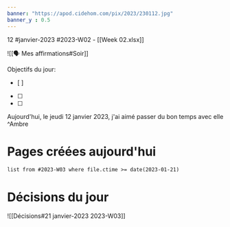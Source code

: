 ```yaml
---
banner: "https://apod.cidehom.com/pix/2023/230112.jpg"
banner_y : 0.5
---
```

12 #janvier-2023 #2023-W02 - [[Week 02.xlsx]]

![[🗣️ Mes affirmations#Soir]]

Objectifs du jour:
- [ ] 
- [ ] 
- [ ] 


Aujourd'hui, le jeudi 12 janvier 2023, j'ai aimé passer du bon temps avec elle ^Ambre

# Pages créées aujourd'hui
```dataview
list from #2023-W03 where file.ctime >= date(2023-01-21)
```

# Décisions du jour
![[Décisions#21 janvier-2023 2023-W03]]